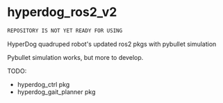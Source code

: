 # hyperdog_ros2_v2


```diff
REPOSITORY IS NOT YET READY FOR USING
```


HyperDog quadruped robot's updated ros2 pkgs with pybullet simulation


Pybullet simulation works, but more to develop.


TODO:
  - hyperdog_ctrl pkg
  - hyperdog_gait_planner pkg

  
